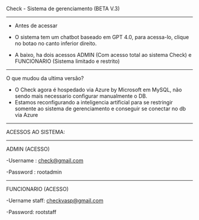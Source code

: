 Check - Sistema de gerenciamento (BETA V.3)
____________________________________________________________________________________________________________
- Antes de acessar

- O sistema tem um chatbot baseado em GPT 4.0, para acessa-lo, clique no botao no canto inferior direito.
- A baixo, ha dois acessos ADMIN (Com acesso total ao sistema Check) e FUNCIONARIO (Sistema limitado e restrito)
____________________________________________________________________________________________________________
O que mudou da ultima versão?

- O Check agora é hospedado via Azure by Microsoft em MySQL, não sendo mais necessario configurar manualmente o DB.
- Estamos reconfigurando a inteligencia artificial para se restringir somente ao sistema de gerenciamento e conseguir se conectar no db via Azure
____________________________________________________________________________________________________________
ACESSOS AO SISTEMA:
____________________________________________________________________________________________________________
ADMIN (ACESSO)

-Username : check@gmail.com

-Password : rootadmin
____________________________________________________________________________________________________________
FUNCIONARIO (ACESSO)

-Uername staff: checkvasp@gmail.com

-Password: rootstaff
